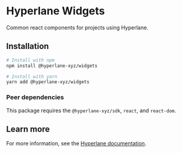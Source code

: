 # Hyperlane Widgets

Common react components for projects using Hyperlane.

## Installation

```sh
# Install with npm
npm install @hyperlane-xyz/widgets

# Install with yarn
yarn add @hyperlane-xyz/widgets
```

### Peer dependencies

This package requires the `@hyperlane-xyz/sdk`, `react`, and `react-dom`.

## Learn more

For more information, see the [Hyperlane documentation](https://docs.hyperlane.xyz/hyperlane-docs/developers/getting-started).
